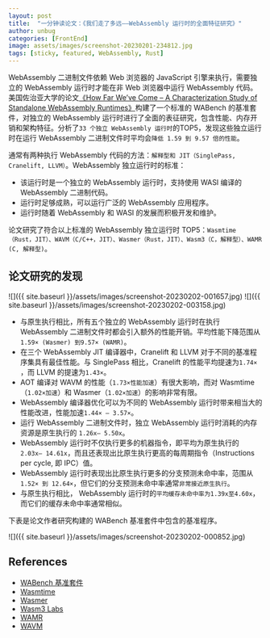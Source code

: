 ```yaml
---
layout: post
title:  "一分钟读论文：《我们走了多远——WebAssembly 运行时的全面特征研究》"
author: unbug
categories: [FrontEnd]
image: assets/images/screenshot-20230201-234812.jpg
tags: [sticky, featured, WebAssembly, Rust]
---
```

WebAssembly ⼆进制⽂件依赖 Web 浏览器的 JavaScript 引擎来执⾏，需要独⽴的 WebAssembly 运⾏时才能在⾮ Web 浏览器中运⾏ WebAssembly 代码。美国佐治亚大学的论文[《How Far We’ve Come – A Characterization Study of Standalone WebAssembly Runtimes》][paper1-url]构建了一个标准的 WABench 的基准套件，对独立的 WebAssembly 运行时进行了全面的表征研究，包含性能、内存开销和架构特征。分析了`33 个独⽴ WebAssembly 运⾏时`的TOP5，发现这些独立运⾏时在运⾏ WebAssembly ⼆进制⽂件时平均会`降低 1.59 到 9.57 倍的性能`。

通常有两种执行 WebAssembly 代码的方法：`解释型和 JIT（SinglePass, Cranelift, LLVM）`。WebAssembly 独立运行时的标准：
- 该运行时是一个独立的 WebAssembly 运行时，支持使用 WASI 编译的 WebAssembly 二进制代码。
- 运行时足够成熟，可以运行广泛的 WebAssembly 应用程序。 
- 运行时随着 WebAssembly 和 WASI 的发展而积极开发和维护。

论文研究了符合以上标准的 WebAssembly 独立运行时 TOP5：`Wasmtime（Rust，JIT）、WAVM（C/C++，JIT）、Wasmer（Rust，JIT）、Wasm3（C，解释型）、WAMR (C, 解释型)`。

## 论文研究的发现
![]({{ site.baseurl }}/assets/images/screenshot-20230202-001657.jpg)
![]({{ site.baseurl }}/assets/images/screenshot-20230202-003158.jpg)

- 与原生执行相⽐，所有五个独⽴的 WebAssembly 运⾏时在执⾏ WebAssembly ⼆进制⽂件时都会引⼊额外的性能开销。平均性能下降范围从`1.59× (Wasmer) 到9.57× (WAMR)`。
- 在三个 WebAssembly JIT 编译器中，Cranelift 和 LLVM 对于不同的基准程序集具有最佳性能。与 SinglePass 相⽐，Cranelift 的性能平均提速为`1.74× `，⽽ LLVM 的提速为`1.43×`。
- AOT 编译对 WAVM 的性能（`1.73×性能加速`）有很⼤影响，⽽对 Wasmtime （`1.02×加速`）和 Wasmer（`1.02×加速`）的影响⾮常有限。
- WebAssembly 编译器优化可以为不同的 WebAssembly 运⾏时带来相当⼤的性能改进，性能加速`1.44× ‒ 3.57×`。
- 运⾏ WebAssembly ⼆进制⽂件时，独⽴ WebAssembly 运⾏时消耗的内存资源是原生执⾏的 `1.26x‒ 5.50x`。
- WebAssembly 运⾏时不仅执⾏更多的机器指令，即平均为原生执⾏的 `2.03x‒ 14.61x`，⽽且还表现出⽐原生执⾏更⾼的每周期指令（Instructions per cycle, 即 IPC）值。
- WebAssembly 运⾏时表现出⽐原生执⾏更多的分⽀预测未命中率，范围从`1.52× 到 12.64×`，但它们的分⽀预测未命中率通常`⾮常接近原生执⾏`。
- 与原生执⾏相⽐， WebAssembly 运⾏时的`平均缓存未命中率为1.39x⾄4.60x`，⽽它们的缓存未命中率通常相似。


下表是论文作者研究构建的 WABench 基准套件中包含的基准程序。

![]({{ site.baseurl }}/assets/images/screenshot-20230202-000852.jpg)

## References
- [WABench 基准套件][links-1]
- [Wasmtime][links-2]
- [Wasmer][links-3]
- [Wasm3 Labs][links-4]
- [WAMR][links-5]
- [WAVM][links-6]


[paper1-url]: https://cobweb.cs.uga.edu/~wenwen/papers/iiswc2022.pdf
[links-1]: https://github.com/dunnock/wabench
[links-2]: https://github.com/bytecodealliance
[links-3]: https://wasmer.io/
[links-4]: https://github.com/wasm3
[links-5]: https://github.com/bytecodealliance/wasm-micro-runtime
[links-6]: https://github.com/WAVM/WAVM
